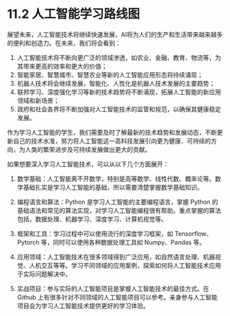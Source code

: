 # 11.2 人工智能学习路线图

展望未来，人工智能技术将继续快速发展，AI将为人们的生产和生活带来越来越多的便利和创造力。在未来，我们将会看到：

1. 人工智能技术将不断向更广泛的领域渗透，如农业、金融、教育、物流等，为其带来更高的效率和更大的价值；
2. 智能家居、智慧城市、智慧农业等新的人工智能应用形态将持续涌现；
3. 机器人技术将会继续发展，智能化、人性化是机器人技术发展的主要趋势；
4. 联邦学习、深度强化学习等新的技术趋势将不断涌现，拓展人工智能的新应用领域和新场景；
5. 政府和社会各界将不断加强对人工智能技术的监管和规范，以确保其健康稳定发展。

作为学习人工智能的学生，我们需要及时了解最新的技术趋势和发展动态，不断更新自己的技术水准，努力将人工智能这一高科技发展引向更为健康、可持续的方向，为人类的繁荣进步及可持续发展做出更大的贡献。

如果想要深入学习人工智能技术，可以从以下几个方面展开：

1. 数学基础：人工智能离不开数学，特别是高等数学、线性代数、概率论等。数学基础扎实是学习人工智能的基础，所以需要清楚掌握数学基础知识。

2. 编程语言和算法：Python 是学习人工智能的主要编程语言，掌握 Python 的基础语法和常见的算法实现，对学习人工智能编程很有帮助。重点掌握的算法包括，数据处理、机器学习、深度学习、计算机视觉等。

3. 框架和工具：学习过程中可以使用流行的深度学习框架，如 Tensorflow、Pytorch 等，同时可以使用各种数据处理工具如 Numpy、Pandas 等。

4. 应用领域：人工智能技术在很多领域得到广泛应用，如自然语言处理、机器视觉、人机交互等等。学习不同领域的应用案例，探索如何将人工智能技术应用于实际问题解决中。

5. 实战项目：参与实际的人工智能项目是掌握人工智能技术的最佳方式。在 Github 上有很多针对不同领域的人工智能项目可以参考。亲身参与人工智能项目会为学习人工智能技术提供更好的学习体验。